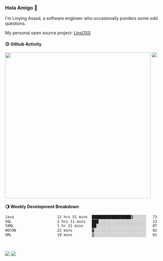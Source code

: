 ### Hola Amigo 🤣   

I'm Linying Assad, a software engineer who occasionally ponders some odd questions.  

My personal open source project: [LinsOSS](https://github.com/linsoss)
 
#### 🙃 Github Activity 
<div>
  <img src="https://github-readme-stats.vercel.app/api?username=al-assad&show_icons=true" align="top" style="display: inline-block;" width="480"/>
  <img src="https://github-readme-stats.vercel.app/api/top-langs/?username=al-assad&hide=css,html&langs_count=8&layout=compact" align="top" style="display: inline-block;"/>
</div>

#### 🌖 Weekly Development Breakdown
<!--START_SECTION:waka-->

```txt
Java                    12 hrs 51 mins  ██████████████████▒░░░░░░   73.06 %
SQL                     2 hrs 11 mins   ███░░░░░░░░░░░░░░░░░░░░░░   12.42 %
YAML                    1 hr 21 mins    ██░░░░░░░░░░░░░░░░░░░░░░░   07.74 %
HOCON                   22 mins         ▓░░░░░░░░░░░░░░░░░░░░░░░░   02.14 %
XML                     19 mins         ▒░░░░░░░░░░░░░░░░░░░░░░░░   01.81 %
```

<!--END_SECTION:waka-->

<br>

<a href="https://twitter.com/assad_lin"><img src="https://img.shields.io/badge/Twitter-@assad__lin-blue?style=flat&logo=twitter" /></a>
<a href="https://al-assad.github.io"><img src="https://img.shields.io/badge/Blogs-Linying_Assad's_Blog-yellow?style=flat&logo=github" /></a>

